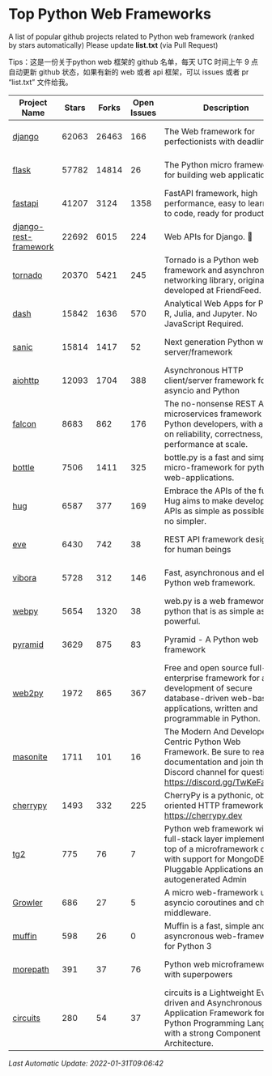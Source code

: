 # Top Python Web Frameworks
A list of popular github projects related to Python web framework (ranked by stars automatically)
Please update **list.txt** (via Pull Request)

Tips：这是一份关于python web 框架的 github 名单，每天 UTC 时间上午 9 点自动更新 github 状态，如果有新的 web 或者 api 框架，可以 issues 或者 pr “list.txt” 文件给我。

| Project Name | Stars | Forks | Open Issues | Description | Last Commit |
| ------------ | ----- | ----- | ----------- | ----------- | ----------- |
| [django](https://github.com/django/django) | 62063 | 26463 | 166 | The Web framework for perfectionists with deadlines. | 2022-01-29 18:01:15 |
| [flask](https://github.com/pallets/flask) | 57782 | 14814 | 26 | The Python micro framework for building web applications. | 2022-01-14 17:38:02 |
| [fastapi](https://github.com/tiangolo/fastapi) | 41207 | 3124 | 1358 | FastAPI framework, high performance, easy to learn, fast to code, ready for production | 2022-01-23 22:38:51 |
| [django-rest-framework](https://github.com/encode/django-rest-framework) | 22692 | 6015 | 224 | Web APIs for Django. 🎸 | 2022-01-27 15:02:20 |
| [tornado](https://github.com/tornadoweb/tornado) | 20370 | 5421 | 245 | Tornado is a Python web framework and asynchronous networking library, originally developed at FriendFeed. | 2022-01-30 21:26:49 |
| [dash](https://github.com/plotly/dash) | 15842 | 1636 | 570 | Analytical Web Apps for Python, R, Julia, and Jupyter. No JavaScript Required. | 2022-01-28 22:35:30 |
| [sanic](https://github.com/sanic-org/sanic) | 15814 | 1417 | 52 | Next generation Python web server/framework | Build fast. Run fast. | 2022-01-19 12:26:45 |
| [aiohttp](https://github.com/aio-libs/aiohttp) | 12093 | 1704 | 388 | Asynchronous HTTP client/server framework for asyncio and Python | 2022-01-30 00:58:56 |
| [falcon](https://github.com/falconry/falcon) | 8683 | 862 | 176 | The no-nonsense REST API and microservices framework for Python developers, with a focus on reliability, correctness, and performance at scale. | 2022-01-31 06:41:44 |
| [bottle](https://github.com/bottlepy/bottle) | 7506 | 1411 | 325 | bottle.py is a fast and simple micro-framework for python web-applications. | 2022-01-30 11:13:44 |
| [hug](https://github.com/hugapi/hug) | 6587 | 377 | 169 | Embrace the APIs of the future. Hug aims to make developing APIs as simple as possible, but no simpler. | 2020-08-10 05:07:26 |
| [eve](https://github.com/pyeve/eve) | 6430 | 742 | 38 | REST API framework designed for human beings | 2021-12-10 10:01:16 |
| [vibora](https://github.com/vibora-io/vibora) | 5728 | 312 | 146 | Fast, asynchronous and elegant Python web framework. | 2019-02-11 10:54:12 |
| [webpy](https://github.com/webpy/webpy) | 5654 | 1320 | 38 | web.py is a web framework for python that is as simple as it is powerful.  | 2021-09-02 01:55:31 |
| [pyramid](https://github.com/Pylons/pyramid) | 3629 | 875 | 83 | Pyramid - A Python web framework | 2021-12-17 20:47:30 |
| [web2py](https://github.com/web2py/web2py) | 1972 | 865 | 367 | Free and open source full-stack enterprise framework for agile development of secure database-driven web-based applications, written and programmable in Python. | 2022-01-29 18:04:15 |
| [masonite](https://github.com/MasoniteFramework/masonite) | 1711 | 101 | 16 | The Modern And Developer Centric Python Web Framework. Be sure to read the documentation and join the Discord channel for questions: https://discord.gg/TwKeFahmPZ | 2022-01-28 08:38:29 |
| [cherrypy](https://github.com/cherrypy/cherrypy) | 1493 | 332 | 225 | CherryPy is a pythonic, object-oriented HTTP framework.      https://cherrypy.dev | 2021-09-07 18:10:09 |
| [tg2](https://github.com/TurboGears/tg2) | 775 | 76 | 7 | Python web framework with full-stack layer implemented on top of a microframework core with support for MongoDB, Pluggable Applications and autogenerated Admin | 2021-05-26 09:26:31 |
| [Growler](https://github.com/pyGrowler/Growler) | 686 | 27 | 5 | A micro web-framework using asyncio coroutines and chained middleware. | 2020-03-08 07:51:41 |
| [muffin](https://github.com/klen/muffin) | 598 | 26 | 0 | Muffin is a fast, simple and asyncronous web-framework for Python 3 | 2021-12-14 17:19:33 |
| [morepath](https://github.com/morepath/morepath) | 391 | 37 | 76 | Python web microframework with superpowers | 2021-04-18 14:33:02 |
| [circuits](https://github.com/circuits/circuits) | 280 | 54 | 37 | circuits is a Lightweight Event driven and Asynchronous Application Framework for the Python Programming Language with a strong Component Architecture. | 2021-11-04 22:25:25 |

*Last Automatic Update: 2022-01-31T09:06:42*